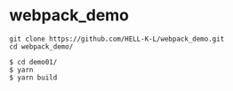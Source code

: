 # webpack_demo

```
git clone https://github.com/HELL-K-L/webpack_demo.git
cd webpack_demo/
```

```
$ cd demo01/
$ yarn
$ yarn build
```
